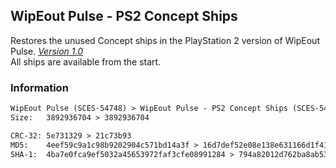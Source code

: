 ## WipEout Pulse - PS2 Concept Ships
Restores the unused Concept ships in the PlayStation 2 version of WipEout Pulse. [*Version 1.0*](https://mega.nz/folder/lMRVELoR#01a4KaUDbCycjlrDgq5UdQ/folder/5JpBkDAJ)  
All ships are available from the start.

### Information
```diff
WipEout Pulse (SCES-54748) > WipEout Pulse - PS2 Concept Ships (SCES-54748)
Size:   3892936704 > 3892936704

CRC-32: 5e731329 > 21c73b93
MD5:    4eef59c9a1c98b9202904c571bd14a3f > 16d7def52e08e138e631166d1f4127e7
SHA-1:  4ba7e0fca9ef5032a45653972faf3cfe08991284 > 794a82012d762ba8ab5356dc174fd800cd266d21
```
